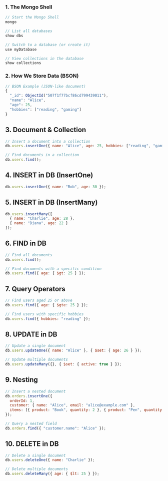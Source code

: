 
### 1. The Mongo Shell

```javascript
// Start the Mongo Shell
mongo

// List all databases
show dbs

// Switch to a database (or create it)
use myDatabase

// View collections in the database
show collections
```

### 2. How We Store Data (BSON)

```javascript
// BSON Example (JSON-like document)
{
  "_id": ObjectId("507f1f77bcf86cd799439011"),
  "name": "Alice",
  "age": 25,
  "hobbies": ["reading", "gaming"]
}
```
## 3. Document & Collection

```javascript
// Insert a document into a collection
db.users.insertOne({ name: "Alice", age: 25, hobbies: ["reading", "gaming"] });

// Find documents in a collection
db.users.find();
```

## 4. INSERT in DB (InsertOne)

```javascript
db.users.insertOne({ name: "Bob", age: 30 });
```

## 5. INSERT in DB (InsertMany)

```javascript
db.users.insertMany([
  { name: "Charlie", age: 28 },
  { name: "Diana", age: 22 }
]);
```

## 6. FIND in DB

```javascript
// Find all documents
db.users.find();

// Find documents with a specific condition
db.users.find({ age: { $gt: 25 } });
```

## 7. Query Operators

```javascript
// Find users aged 25 or above
db.users.find({ age: { $gte: 25 } });

// Find users with specific hobbies
db.users.find({ hobbies: "reading" });
```

## 8. UPDATE in DB

```javascript
// Update a single document
db.users.updateOne({ name: "Alice" }, { $set: { age: 26 } });

// Update multiple documents
db.users.updateMany({}, { $set: { active: true } });
```

## 9. Nesting

```javascript
// Insert a nested document
db.orders.insertOne({
  orderId: 1,
  customer: { name: "Alice", email: "alice@example.com" },
  items: [{ product: "Book", quantity: 2 }, { product: "Pen", quantity: 5 }]
});

// Query a nested field
db.orders.find({ "customer.name": "Alice" });
```

## 10. DELETE in DB

```javascript
// Delete a single document
db.users.deleteOne({ name: "Charlie" });

// Delete multiple documents
db.users.deleteMany({ age: { $lt: 25 } });
```

